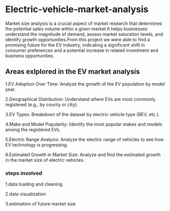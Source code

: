 # Electric-vehicle-market-analysis
Market size analysis is a crucial aspect of market research that determines the potential sales volume within a given market.It helps businesses understand the magnitude of demand, assess market saturation levels, and identify growth opportunities.From this project we were able to find a promising future for the EV industry, indicating a significant shift in consumer preferences and a potential increase in related investment and business opportunities.
## Areas exlplored in the EV market analysis
1.EV Adoption Over Time: Analyze the growth of the EV population by model year.

2.Geographical Distribution: Understand where EVs are most commonly registered (e.g., by county or city). 

3.EV Types: Breakdown of the dataset by electric vehicle type (BEV, etc.).

4.Make and Model Popularity: Identify the most popular makes and models among the registered EVs.

5.Electric Range Analysis: Analyze the electric range of vehicles to see how EV technology is progressing.

6.Estimated Growth in Market Size: Analyze and find the estimated growth in the market size of electric vehicles. 
### steps involved
1.data loading and cleaning

2.data visualization

3.estimation of future market size


